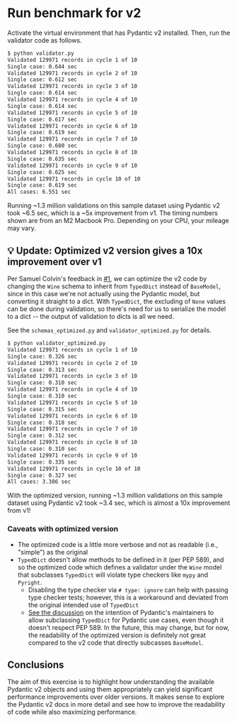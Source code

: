 # Run benchmark for v2

Activate the virtual environment that has Pydantic v2 installed. Then, run the validator code as follows.

```sh
$ python validator.py
Validated 129971 records in cycle 1 of 10
Single case: 0.644 sec
Validated 129971 records in cycle 2 of 10
Single case: 0.612 sec
Validated 129971 records in cycle 3 of 10
Single case: 0.614 sec
Validated 129971 records in cycle 4 of 10
Single case: 0.614 sec
Validated 129971 records in cycle 5 of 10
Single case: 0.617 sec
Validated 129971 records in cycle 6 of 10
Single case: 0.619 sec
Validated 129971 records in cycle 7 of 10
Single case: 0.680 sec
Validated 129971 records in cycle 8 of 10
Single case: 0.635 sec
Validated 129971 records in cycle 9 of 10
Single case: 0.625 sec
Validated 129971 records in cycle 10 of 10
Single case: 0.619 sec
All cases: 6.551 sec
```

Running ~1.3 million validations on this sample dataset using Pydantic v2 took ~6.5 sec, which is a ~5x improvement from v1. The timing numbers shown are from an M2 Macbook Pro. Depending on your CPU, your mileage may vary.

## 💡 Update: Optimized v2 version gives a 10x improvement over v1

Per Samuel Colvin's feedback in [#1](https://github.com/prrao87/pydantic-v2-test-drive/pull/1), we can optimize the v2 code by changing the `Wine` schema to inherit from `TypedDict` instead of `BaseModel`, since in this case we're not actually using the Pydantic model, but converting it straight to a dict. With `TypedDict`, the excluding of `None` values can be done during validation, so there's need for us to serialize the model to a dict -- the output of validation to dicts is all we need.

See the `schemas_optimized.py` and `validator_optimized.py` for details.


```sh
$ python validator_optimized.py
Validated 129971 records in cycle 1 of 10
Single case: 0.326 sec
Validated 129971 records in cycle 2 of 10
Single case: 0.313 sec
Validated 129971 records in cycle 3 of 10
Single case: 0.310 sec
Validated 129971 records in cycle 4 of 10
Single case: 0.310 sec
Validated 129971 records in cycle 5 of 10
Single case: 0.315 sec
Validated 129971 records in cycle 6 of 10
Single case: 0.318 sec
Validated 129971 records in cycle 7 of 10
Single case: 0.312 sec
Validated 129971 records in cycle 8 of 10
Single case: 0.310 sec
Validated 129971 records in cycle 9 of 10
Single case: 0.335 sec
Validated 129971 records in cycle 10 of 10
Single case: 0.327 sec
All cases: 3.386 sec
```

With the optimized version, running ~1.3 million validations on this sample dataset using Pydantic v2 took ~3.4 sec, which is almost a 10x improvement from v1! 

### Caveats with optimized version 

* The optimized code is a little more verbose and not as readable (i.e., "simple") as the original
* `TypedDict` doesn't allow methods to be defined in it (per PEP 589), and so the optimized code which defines a validator under the `Wine` model that subclasses `TypedDict` will violate type checkers like `mypy` and `Pyright`.
  * Disabling the type checker via `# type: ignore` can help with passing type checker tests; however, this is a workaround and deviated from the original intended use of `TypedDict`
  * [See the discussion](https://github.com/pydantic/pydantic/discussions/6517) on the intention of Pydantic's maintainers to allow subclassing `TypedDict` for Pydantic use cases, even though it doesn't respect PEP 589. In the future, this may change, but for now, the readability of the optimized version is definitely not great compared to the v2 code that directly subcasses `BaseModel`.

## Conclusions

The aim of this exercise is to highlight how understanding the available Pydantic v2 objects and using them appropriately can yield significant performance improvements over older versions. It makes sense to explore the Pydantic v2 docs in more detail and see how to improve the readability of code while also maximizing performance.
